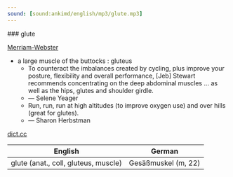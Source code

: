 ```yaml
---
sound: [sound:ankimd/english/mp3/glute.mp3]
---
```


\### glute

[Merriam-Webster](https://www.merriam-webster.com/dictionary/glute)

- a large muscle of the buttocks : gluteus
    - To counteract the imbalances created by cycling, plus improve your posture, flexibility and overall performance, [Jeb] Stewart recommends concentrating on the deep abdominal muscles … as well as the hips, glutes and shoulder girdle.
    - — Selene Yeager
    - Run, run, run at high altitudes (to improve oxygen use) and over hills (great for glutes).
    - — Sharon Herbstman

[dict.cc](https://www.dict.cc/glute)

| English        | German       |
| -------------- | ------------ |
| glute (anat., coll, gluteus, muscle) | Gesäßmuskel (m, 22) |

